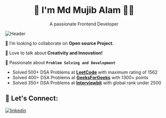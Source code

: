 
<h1 align='center'>
 👋 I'm Md Mujib Alam 👨‍💻
</h1>

<p align='center'>
  A passionate Frontend Developer 
</p>


<img src="https://media.licdn.com/dms/image/C5616AQEnF0hyYk8TwQ/profile-displaybackgroundimage-shrink_350_1400/0/1602312023475?e=1681948800&v=beta&t=sKLmKTRi-xK7ZKcAVyIYEr9nPNZlDrtcxPG0N34RxTQ" alt="Header"/>
<br/>

👯 I’m looking to collaborate on **Open source Project.**

🚀 Love to talk about **Creativity and Innovation!**

:muscle: Passionate about **`Problem Solving and Development`** <br>
- Solved 500+ DSA Problems at **[LeetCode](https://leetcode.com/md_hamid/)** with maximum rating of 1562
- Solved 400+ DSA Problems at **[GeeksForGeeks](https://auth.geeksforgeeks.org/user/md_hamid/)** with 1300+ points
- Solved 350+ DSA Problems at **[Interviewbit](https://www.interviewbit.com/profile/md_hamid)** with global rank under 2500






## 🔗 Let's Connect:
[![linkedin](https://img.shields.io/badge/LinkedIn-0077B5?style=for-the-badge&logo=linkedin&logoColor=white)](https://www.linkedin.com/in/mdmujibalam/)


<!--
**anandkr1011/anandkr1011** is a ✨ _special_ ✨ repository because its `README.md` (this file) appears on your GitHub profile.

Here are some ideas to get you started:

- 🔭 I’m currently working on ...
- 🌱 I’m currently learning ...
- 👯 I’m looking to collaborate on ...
- 🤔 I’m looking for help with ...
- 💬 Ask me about ...
- 📫 How to reach me: ...
- 😄 Pronouns: ...
- ⚡ Fun fact: ...
-->
